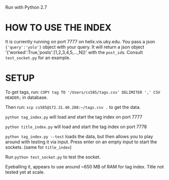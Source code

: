 Run with Python 2.7

HOW TO USE THE INDEX
==============

It is currently running on port 7777 on helix.vis.uky.edu. You pass a json `{'query':'yolo'}` object with your query. It will return a json object '{'worked':True,'posts':[1,2,3,4,5,...,N]}' with the `post_id`s. Consult `test_socket.py` for an example.


SETUP
=========

To get tags, run:  `COPY tag TO '/Users/cs585/tags.csv' DELIMITER ',' CSV HEADER;` in database.

Then run: `scp cs585@172.31.40.208:~/tags.csv .` to get the data.


`python tag_index.py` will load and start the tag index on port 7777

`python title_index.py` will load and start the tag index on port 7778


`python tag_index.py --test` loads the data, but then allows you to play around with testing it via input. Press enter on an empty input to start the sockets. (same for `title_index`)

Run `python test_socket.py` to test the socket.

Eyeballing it, appears to use around ~650 MB of RAM for tag index. Title not tested yet at scale.

